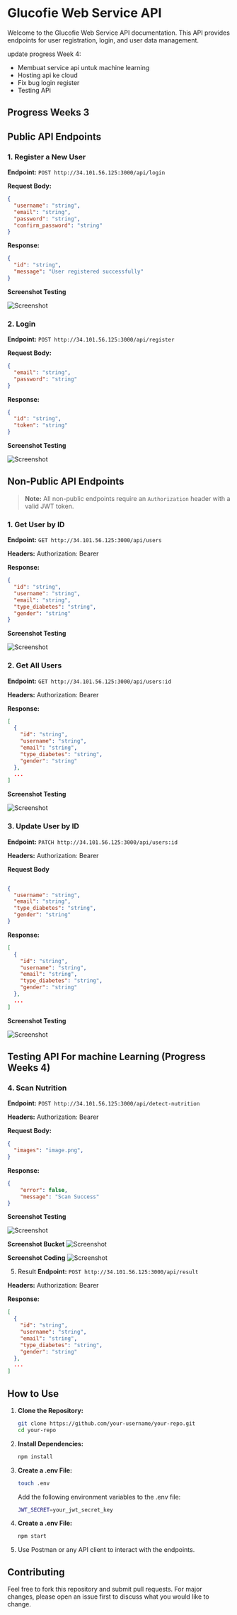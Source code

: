 # Glucofie Web Service API

Welcome to the Glucofie Web Service API documentation. This API provides endpoints for user registration, login, and user data management.

update progress Week 4: 
- Membuat service api untuk machine learning
- Hosting api ke cloud
- Fix bug login register
- Testing APi




## Progress Weeks 3
## Public API Endpoints


### 1. Register a New User

**Endpoint:** `POST http://34.101.56.125:3000/api/login`

**Request Body:**

```json
{
  "username": "string",
  "email": "string",
  "password": "string",
  "confirm_password": "string"
}

```

**Response:**
```json
{
  "id": "string",
  "message": "User registered successfully"
}

```

**Screenshot Testing**

![Screenshot](https://drive.google.com/uc?export=view&id=1OvQ3MXxFe9Io-CrtAKZExCyB8epj4btC)

### 2. Login

**Endpoint:** `POST http://34.101.56.125:3000/api/register`

**Request Body:**

```json
{
  "email": "string",
  "password": "string"
}


```

**Response:**
```json
{
  "id": "string",
  "token": "string"
}

```
**Screenshot Testing**

![Screenshot](https://drive.google.com/uc?export=view&id=1cp8zrlxrChBR0kH4ys0mRlJzYALyU8ej)

## Non-Public API Endpoints

> **Note:** All non-public endpoints require an `Authorization` header with a valid JWT token.

### 1. Get User by ID

**Endpoint:** `GET http://34.101.56.125:3000/api/users`

**Headers:**
Authorization: Bearer <token>

**Response:**

```json
{
  "id": "string",
  "username": "string",
  "email": "string",
  "type_diabetes": "string",
  "gender": "string"
}

````

**Screenshot Testing**

![Screenshot](https://drive.google.com/uc?export=view&id=1Uhh9EWLY71D1VkBTyREvlU5f6cy6vzx9)

### 2. Get All Users

**Endpoint:** `GET http://34.101.56.125:3000/api/users:id`

**Headers:**
Authorization: Bearer <token>

**Response:**

```json
[
  {
    "id": "string",
    "username": "string",
    "email": "string",
    "type_diabetes": "string",
    "gender": "string"
  },
  ...
]


````

**Screenshot Testing**

![Screenshot](https://drive.google.com/uc?export=view&id=1K3yDxUyArpNvFFR515eJ7J-gpiQTpm3z)

### 3. Update User by ID

**Endpoint:** `PATCH http://34.101.56.125:3000/api/users:id`

**Headers:**
Authorization: Bearer <token>

**Request Body**
```json 

{
  "username": "string",
  "email": "string",
  "type_diabetes": "string",
  "gender": "string"
}

```

**Response:**

```json
[
  {
    "id": "string",
    "username": "string",
    "email": "string",
    "type_diabetes": "string",
    "gender": "string"
  },
  ...
]


````

**Screenshot Testing**

![Screenshot](https://drive.google.com/uc?export=view&id=1C-888dxuQSjLQMsQkxPZ4bKTr0Yj-0QM)

## Testing API For machine Learning (Progress Weeks 4)
### 4. Scan Nutrition
**Endpoint:** `POST http://34.101.56.125:3000/api/detect-nutrition`

**Headers:**
Authorization: Bearer <token>

**Request Body:**

```json
{
  "images": "image.png",
}

```

**Response:**
```json
{
    "error": false,
    "message": "Scan Success"
}

```

**Screenshot Testing**

![Screenshot](https://drive.google.com/uc?export=view&id=1imyE65pdjY0hAvXIjMN-mAftWLPSbCf3)

**Screenshot Bucket**
![Screenshot](https://drive.google.com/uc?export=view&id=17YPTS3ZIyTr_zLf-Jwya3b8tRkVfM7cS)

**Screenshot Coding**
![Screenshot](https://drive.google.com/uc?export=view&id=19sEPcVwF-yYLvBTxFrDRozv8pjWIknYa)

5. Result
**Endpoint:** `POST http://34.101.56.125:3000/api/result`

**Headers:**
Authorization: Bearer <token>

**Response:**

```json
[
  {
    "id": "string",
    "username": "string",
    "email": "string",
    "type_diabetes": "string",
    "gender": "string"
  },
  ...
]
```

## How to Use

1. **Clone the Repository:**

   ```sh
   git clone https://github.com/your-username/your-repo.git
   cd your-repo
   ```

2. **Install Dependencies:**

   ```sh
   npm install
   ```

3. **Create a .env File:**

   ```sh
   touch .env
   ```

   Add the following environment variables to the .env file:
   ```sh
   JWT_SECRET=your_jwt_secret_key
   ```

4. **Create a .env File:**

   ```sh
   npm start
   ```
5. Use Postman or any API client to interact with the endpoints.


## Contributing

Feel free to fork this repository and submit pull requests. For major changes, please open an issue first to discuss what you would like to change.




